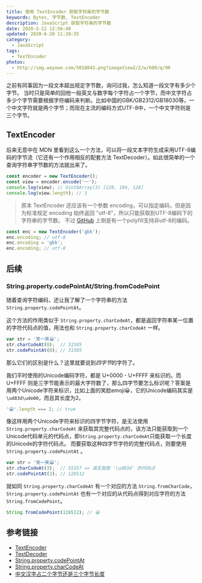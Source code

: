```yaml
---
title: 使用 TextEncoder 获取字符串的字节数
keywords: Bytes, 字节数, TextEncoder
description: JavaScript 获取字符串的字节数
date: 2020-5-12 12:56:40
updated: 2020-6-20 11:28:35
category:
  - JavaScript
tags:
  - TextEncoder
photos:
  - http://img.wayowe.com/5010843.png?imageView2/2/w/600/q/90
---
```


之前有同事因为一段文本超出规定字节数，询问过我，怎么知道一段文字有多少个字节。
当时只是简单的回他一般英文与数字每个字符占一个字节，而中文字符占多少个字节需要根据字符编码来判断。比如中国的GBK/GB2312/GB18030等，一个中文字符就是两个字节；而现在主流的编码方式UTF-8中，一个中文字符则是三个字节。

<!-- more -->

## TextEncoder

后来无意中在 MDN 里看到这么一个方法，可以将一段文本字符生成采用UTF-8编码的字节流（它还有一个作用相反的配套方法 TextDecoder）。如此很简单的一个查询字符串字节数的方法就出来了。

```js
const encoder = new TextEncoder();
const view = encoder.encode('一');
console.log(view); // Uint8Array(3) [228, 184, 128]
console.log(view.length); // 3
```

> 原本 TextEncoder 还应该有一个参数 encoding，可以指定编码，但是因为标准规定 encoding 始终返回 "utf-8"，所以只能获取到UTF-8编码下的字符串的字节数。
> 不过 [GitHub](https://github.com/inexorabletash/text-encoding) 上倒是有一个polyfill支持非utf-8的编码。

```js
const enc = new TextEncoder('gbk');
enc.encoding; // utf-8
enc.encoding = 'gbk';
enc.encoding; // utf-8
```

## 后续

### String.property.codePointAt/String.fromCodePoint

随着查询字符编码，还让我了解了一个字符串的方法 `String.property.codePointAt`。

这个方法的作用类似于 `String.property.charCodeAt`，都是返回字符串某一位置的字符代码点的值，用法也和 `String.property.charCodeAt` 一样。

```js
var str = '笑一笑😀';
str.charCodeAt(0);  // 31505
str.codePointAt(0); // 31505
```

那么它们的区别是什么？这里就要说到*四字节*的字符了。

我们平时使用的Unicode编码字符，都是 U+0000 - U+FFFF 来标识的。而 U+FFFF 则是三字节能表示的最大字符数了，那么四字节要怎么标识呢？答案是用两个Unicode字符来标识，比如上面的笑脸emoji😀，它的Unicode编码其实是 `\ud83d\ude00`，而且其长度为2。

```js
'😀'.length === 2; // true
```

像这样用两个Unicode字符来标识的四字节字符，是无法使用 `String.property.charCodeAt` 来获取其完整代码点的，该方法只能获取到一个Unicode代码单元的代码点，即`String.property.charCodeAt`只能获取一个长度的Unicode的字符代码点。
而要获取这种四字节字符的完整代码点，则要使用 `String.property.codePointAt` 。

```js
var str = '笑一笑😀';
str.charCodeAt(3);  // 55357 => 其实就是 '\ud83d' 的代码点
str.codePointAt(3); // 128512
```

就如同 `String.property.charCodeAt` 有一个对应的方法 `String.fromCharCode`，`String.property.codePointAt` 也有一个对应的从代码点得到对应字符的方法 `String.fromCodePoint`。

```js
String.fromCodePoint(128512); // 😀
```

## 参考链接

- [TextEncoder](https://s0developer0mozilla0org.icopy.site/en-US/docs/Web/API/TextEncoder)
- [TextDecoder](https://s0developer0mozilla0org.icopy.site/en-US/docs/Web/API/TextDecoder)
- [String.property.codePointAt](https://s0developer0mozilla0org.icopy.site/en-US/docs/Web/JavaScript/Reference/Global_Objects/String/codePointAt)
- [String.property.charCodeAt](https://s0developer0mozilla0org.icopy.site/en-US/docs/Web/JavaScript/Reference/Global_Objects/String/charCodeAt)
- [中文汉字占二个字节还是三个字节长度](https://blog.csdn.net/yaomingyang/article/details/79374209)
